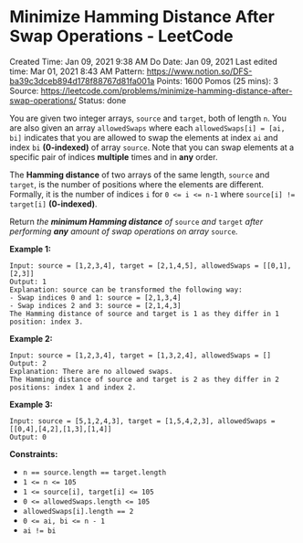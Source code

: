 # Minimize Hamming Distance After Swap Operations - LeetCode

Created Time: Jan 09, 2021 9:38 AM
Do Date: Jan 09, 2021
Last edited time: Mar 01, 2021 8:43 AM
Pattern: https://www.notion.so/DFS-ba39c3dceb894d178f88767d81fa001a
Points: 1600
Pomos (25 mins): 3
Source: https://leetcode.com/problems/minimize-hamming-distance-after-swap-operations/
Status: done

You are given two integer arrays, `source` and `target`, both of length `n`. You are also given an array `allowedSwaps` where each `allowedSwaps[i] = [ai, bi]` indicates that you are allowed to swap the elements at index `ai` and index `bi` **(0-indexed)** of array `source`. Note that you can swap elements at a specific pair of indices **multiple** times and in **any** order.

The **Hamming distance** of two arrays of the same length, `source` and `target`, is the number of positions where the elements are different. Formally, it is the number of indices `i` for `0 <= i <= n-1` where `source[i] != target[i]` **(0-indexed)**.

Return *the **minimum Hamming distance** of* `source` *and* `target` *after performing **any** amount of swap operations on array* `source`*.*

**Example 1:**

```
Input: source = [1,2,3,4], target = [2,1,4,5], allowedSwaps = [[0,1],[2,3]]
Output: 1
Explanation: source can be transformed the following way:
- Swap indices 0 and 1: source = [2,1,3,4]
- Swap indices 2 and 3: source = [2,1,4,3]
The Hamming distance of source and target is 1 as they differ in 1 position: index 3.

```

**Example 2:**

```
Input: source = [1,2,3,4], target = [1,3,2,4], allowedSwaps = []
Output: 2
Explanation: There are no allowed swaps.
The Hamming distance of source and target is 2 as they differ in 2 positions: index 1 and index 2.

```

**Example 3:**

```
Input: source = [5,1,2,4,3], target = [1,5,4,2,3], allowedSwaps = [[0,4],[4,2],[1,3],[1,4]]
Output: 0

```

**Constraints:**

- `n == source.length == target.length`
- `1 <= n <= 105`
- `1 <= source[i], target[i] <= 105`
- `0 <= allowedSwaps.length <= 105`
- `allowedSwaps[i].length == 2`
- `0 <= ai, bi <= n - 1`
- `ai != bi`